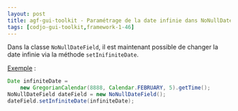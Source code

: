 ```yaml
---
layout: post
title: agf-gui-toolkit - Paramétrage de la date infinie dans NoNullDateField
tags: [codjo-gui-toolkit,framework-1-46]
---
```

Dans la classe ```NoNullDateField```, il est maintenant possible de changer la date infinie via la méthode ```setInifiniteDate```.

<u>Exemple</u> :

```java
Date infiniteDate = 
    new GregorianCalendar(8888, Calendar.FEBRUARY, 5).getTime();
NoNullDateField dateField = new NoNullDateField();
dateField.setInfiniteDate(infiniteDate);
```